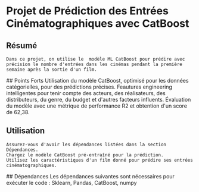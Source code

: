 # Projet de Prédiction des Entrées Cinématographiques avec CatBoost

## Résumé
    Dans ce projet, on utilise le  modèle ML CatBoost pour prédire avec précision le nombre d'entrées dans les cinémas pendant la première semaine après la sortie d'un film. 

## Points Forts
    Utilisation du modèle CatBoost, optimisé pour les données catégorielles, pour des prédictions précises.
    Feautures engineering intelligentes pour tenir compte des acteurs, des réalisateurs, des distributeurs, du genre, du budget et d'autres facteurs influents.
    Évaluation du modèle avec une métrique de performance R2 et obtention d'un score de 62,38.
    

## Utilisation
    Assurez-vous d'avoir les dépendances listées dans la section Dépendances.
    Chargez le modèle CatBoost pré-entraîné pour la prédiction.
    Utilisez les caractéristiques d'un film donné pour prédire ses entrées cinématographiques.

## Dépendances
    Les dépendances suivantes sont nécessaires pour exécuter le code : Sklearn, Pandas, CatBoost, numpy
